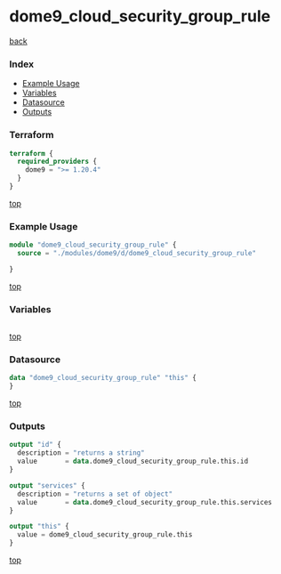 # dome9_cloud_security_group_rule

[back](../dome9.md)

### Index

- [Example Usage](#example-usage)
- [Variables](#variables)
- [Datasource](#datasource)
- [Outputs](#outputs)

### Terraform

```terraform
terraform {
  required_providers {
    dome9 = ">= 1.20.4"
  }
}
```

[top](#index)

### Example Usage

```terraform
module "dome9_cloud_security_group_rule" {
  source = "./modules/dome9/d/dome9_cloud_security_group_rule"

}
```

[top](#index)

### Variables

```terraform
```

[top](#index)

### Datasource

```terraform
data "dome9_cloud_security_group_rule" "this" {
}
```

[top](#index)

### Outputs

```terraform
output "id" {
  description = "returns a string"
  value       = data.dome9_cloud_security_group_rule.this.id
}

output "services" {
  description = "returns a set of object"
  value       = data.dome9_cloud_security_group_rule.this.services
}

output "this" {
  value = dome9_cloud_security_group_rule.this
}
```

[top](#index)